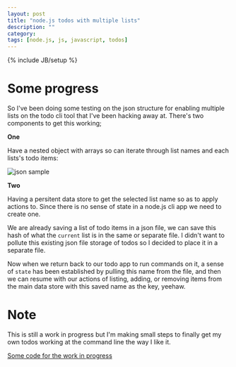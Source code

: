 ```yaml
---
layout: post
title: "node.js todos with multiple lists"
description: ""
category: 
tags: [node.js, js, javascript, todos]
---
```

{% include JB/setup %}

# Some progress

So I've been doing some testing on the json structure for enabling multiple lists on the todo cli tool that I've been hacking away at. There's two components to get this working; 

**One**

Have a nested object with arrays so can iterate through list names and each lists's todo items:

![json sample](http://content.screencast.com/users/User48/folders/Jing/media/086178f4-48e4-441f-8204-b41b5db9cfc1/00000101.png)


**Two**

Having a persitent data store to get the selected list name so as to apply actions to. Since there is no sense of state in a node.js cli app we need to create one. 

We are already saving a list of todo items in a json file, we can save this hash of what the `current` list is in the same or separate file. I didn't want to pollute this existing json file storage of todos so I decided to place it in a separate file.

Now when we return back to our todo app to run commands on it, a sense of `state` has been established by pulling this name from the file, and then we can resume with our actions of listing, adding, or removing items from the main data store with this saved name as the key, yeehaw.

# Note
This is still a work in progress but I'm making small steps to finally get my own todos working at the command line the way I like it.

[Some code for the work in progress](https://github.com/design48/todo/commit/94291cd86a52dc8f31d8c5732e882d5d9f7b2ea5)
